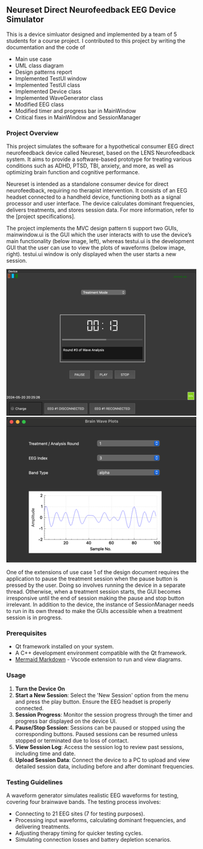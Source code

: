 ## Neureset Direct Neurofeedback EEG Device Simulator

This is a device simluator designed and implemented by a team of 5 students for a course project. I contributed to this project by writing the documentation and the code of 
- Main use case 
- UML class diagram
- Design patterns report
- Implemented TestUI window
- Implemented TestUI class
- Implemented Device class
- Implemented WaveGenerator class
- Modified EEG class
- Modified timer and progress bar in MainWindow
- Critical fixes in MainWindow and SessionManager


### Project Overview

This project simulates the software for a hypothetical consumer EEG direct neurofeedback device called Neureset, based on the LENS Neurofeedback system. It aims to provide a software-based prototype for treating various conditions such as ADHD, PTSD, TBI, anxiety, and more, as well as optimizing brain function and cognitive performance. 

Neureset is intended as a standalone consumer device for direct neurofeedback, requiring no therapist intervention. It consists of an EEG headset connected to a handheld device, functioning both as a signal processor and user interface. The device calculates dominant frequencies, delivers treatments, and stores session data. For more information, refer to the [project specifications].

The project implements the MVC design pattern ti support two GUIs, mainwindow.ui is the GUI which the user interacts with to use the device’s main functionality (below image, left), whereas testui.ui is the development GUI that the user can use to view the plots of waveforms (below image, right). testui.ui window is only displayed when the user starts a new session. 

<p>
	<img src="https://github.com/ca-sajad/neureset_simulator/blob/main/images/main_window_sample.png" alt="main window" width="500"/>
	<img src="https://github.com/ca-sajad/neureset_simulator/blob/main/images/test_ui_sample.png" alt="main window" width="500"/>
</p>

One of the extensions of use case 1 of the design document requires the application to pause the treatment session when the pause button is pressed by the user. Doing so involves running the device in a separate thread. Otherwise, when a treatment session starts, the GUI becomes irresponsive until the end of session making the pause and stop button irrelevant. 
In addition to the device, the instance of SessionManager needs to run in its own thread to make the GUIs accessible when a treatment session is in progress. 

### Prerequisites

-   Qt framework installed on your system.
-   A C++ development environment compatible with the Qt framework.
-   [Mermaid Markdown](https://marketplace.visualstudio.com/items?itemName=bierner.markdown-mermaid) - Vscode extension to run and view diagrams.

### Usage

1. **Turn the Device On**
2. **Start a New Session**: Select the 'New Session' option from the menu and press the play button. Ensure the EEG headset is properly connected.
3. **Session Progress**: Monitor the session progress through the timer and progress bar displayed on the device UI.
4. **Pause/Stop Session**: Sessions can be paused or stopped using the corresponding buttons. Paused sessions can be resumed unless stopped or terminated due to loss of contact.
5. **View Session Log**: Access the session log to review past sessions, including time and date.
6. **Upload Session Data**: Connect the device to a PC to upload and view detailed session data, including before and after dominant frequencies.

### Testing Guidelines

A waveform generator simulates realistic EEG waveforms for testing, covering four brainwave bands. The testing process involves:
-   Connecting to 21 EEG sites (7 for testing purposes).
-   Processing input waveforms, calculating dominant frequencies, and delivering treatments.
-   Adjusting therapy timing for quicker testing cycles.
-   Simulating connection losses and battery depletion scenarios.


